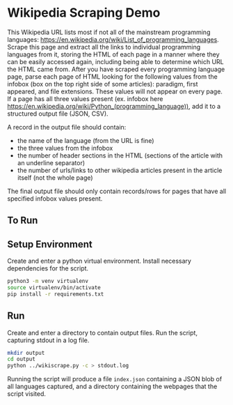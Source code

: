 # Wikipedia Scraping Demo

This Wikipedia URL lists most if not all of the mainstream programming languages: https://en.wikipedia.org/wiki/List_of_programming_languages. Scrape this page and extract all the links to individual programming languages from it, storing the HTML of each page in a manner where they can be easily accessed again, including being able to determine which URL the HTML came from. After you have scraped every programming language page, parse each page of HTML looking for the following values from the infobox (box on the top right side of some articles): paradigm, first appeared, and file extensions. These values will not appear on every page. If a page has all three values present (ex. infobox here https://en.wikipedia.org/wiki/Python_(programming_language)), add it to a structured output file (JSON, CSV).

A record in the output file should contain:
* the name of the language (from the URL is fine)
* the three values from the infobox
* the number of header sections in the HTML (sections of the article with an underline separator)
* the number of urls/links to other wikipedia articles present in the article itself (not the whole page)

The final output file should only contain records/rows for pages that have all specified infobox values present.

## To Run

Setup Environment
----

Create and enter a python virtual environment.
Install necessary dependencies for the script.

```bash
python3 -m venv virtualenv
source virtualenv/bin/activate
pip install -r requirements.txt
```

Run
----

Create and enter a directory to contain output files.
Run the script, capturing stdout in a log file.

```bash
mkdir output
cd output
python ../wikiscrape.py -c > stdout.log
```

Running the script will produce a file `index.json` containing a JSON blob of all languages captured, and a directory containing the webpages that the script visited.
